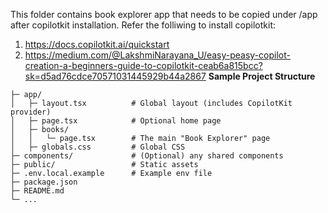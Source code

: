 This folder contains book explorer app that needs to be copied under /app after copilotkit installation.
Refer the folliwing to install copilotkit:
1. https://docs.copilotkit.ai/quickstart
2. https://medium.com/@LakshmiNarayana_U/easy-peasy-copilot-creation-a-beginners-guide-to-copilotkit-ceab6a815bcc?sk=d5ad76cdce70571031445929b44a2867
**Sample Project Structure**

```
├─ app/
│   ├─ layout.tsx          # Global layout (includes CopilotKit provider)
│   ├─ page.tsx            # Optional home page
│   ├─ books/
│   │   └─ page.tsx        # The main "Book Explorer" page
│   ├─ globals.css         # Global CSS
├─ components/             # (Optional) any shared components
├─ public/                 # Static assets
├─ .env.local.example      # Example env file
├─ package.json
├─ README.md
└─ ...
```
